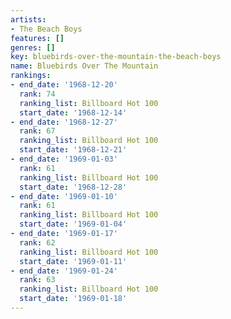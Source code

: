 ```yaml
---
artists:
- The Beach Boys
features: []
genres: []
key: bluebirds-over-the-mountain-the-beach-boys
name: Bluebirds Over The Mountain
rankings:
- end_date: '1968-12-20'
  rank: 74
  ranking_list: Billboard Hot 100
  start_date: '1968-12-14'
- end_date: '1968-12-27'
  rank: 67
  ranking_list: Billboard Hot 100
  start_date: '1968-12-21'
- end_date: '1969-01-03'
  rank: 61
  ranking_list: Billboard Hot 100
  start_date: '1968-12-28'
- end_date: '1969-01-10'
  rank: 61
  ranking_list: Billboard Hot 100
  start_date: '1969-01-04'
- end_date: '1969-01-17'
  rank: 62
  ranking_list: Billboard Hot 100
  start_date: '1969-01-11'
- end_date: '1969-01-24'
  rank: 63
  ranking_list: Billboard Hot 100
  start_date: '1969-01-18'
---
```


